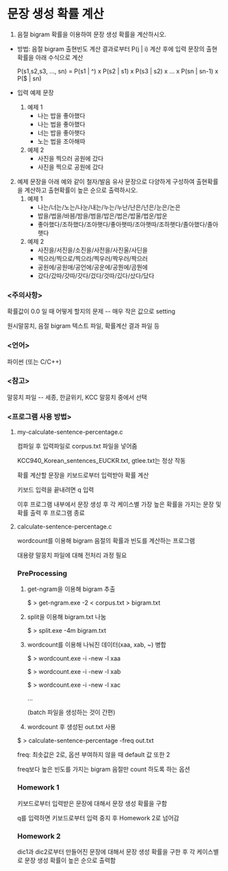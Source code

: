 # 문장 생성 확률 계산

 1. 음절 bigram 확률을 이용하여 문장 생성 확률을 계산하시오.
  
  - 방법: 음절 bigram 출현빈도 계산 결과로부터 P(j | i) 계산 후에 입력 문장의 출현 확률을 아래 수식으로 계산

    P(s1,s2,s3, ..., sn) = P(s1 | ^) x P(s2 | s1) x P(s3 | s2) x ... x P(sn | sn-1) x P($ | sn)

  - 입력 예제 문장
    1. 예제 1
        - 나는 밥을 좋아했다
        - 나는 법을 좋아했다
        - 너는 밥을 좋아햇다
        - 노는 법을 조아해따
    2. 예제 2
        - 사진을 찍으러 공원에 갔다
        - 사진을 찍으로 공원에 갔다 
 
 2. 예제 문장을 아래 예와 같이 철자/발음 유사 문장으로 다양하게 구성하여 출현확률을 계산하고 출현확률이 높은 순으로 출력하시오.
    1. 예제 1
        - 나는/너는/노는/나눈/내는/누는/누난/난은/넌은/눈은/논은
        - 밥을/법을/바븜/밤을/범을/밥은/법은/밥울/법운/밥운
        - 좋아했다/조하했다/조아햇다/좋아햇따/조아햇따/조하햇다/졸아했다/졸아햇다
    2. 예제 2
        - 사진을/서진을/소진을/사전을/사진울/사딘을
        - 찍으러/찍으로/찍으라/찍우러/짝우러/짝으러
        - 공원에/공원애/공언에/공운에/공뭔에/곰뭔에
        - 갔다/갔따/갓따/갓다/겄다/것따/깄다/샀다/닸다

### <주의사항>
확률값이 0.0 일 때 어떻게 할지의 문제 -- 매우 작은 값으로 setting

원시말뭉치, 음절 bigram 텍스트 파일, 확률계산 결과 파일 등

### <언어>
파이썬 (또는 C/C++)

### <참고>
말뭉치 파일 -- 세종, 한글위키, KCC 말뭉치 중에서 선택

### <프로그램 사용 방법>
1. my-calculate-sentence-percentage.c
   
    컴파일 후 입력파일로 corpus.txt 파일을 넣어줌

    KCC940_Korean_sentences_EUCKR.txt, gtlee.txt는 정상 작동

    확률 계산할 문장을 키보드로부터 입력받아 확률 계산

    키보드 입력을 끝내려면 q 입력

    이후 프로그램 내부에서 문장 생성 후 각 케이스별 가장 높은 확률을 가지는 문장 및 확률 출력 후 프로그램 종료

2. calculate-sentence-percentage.c
    
    wordcount를 이용해 bigram 음절의 확률과 빈도를 계산하는 프로그램

    대용량 말뭉치 파일에 대해 전처리 과정 필요

    ### PreProcessing

      1. get-ngram을 이용해 bigram 추출

          $ > get-ngram.exe -2 < corpus.txt > bigram.txt

      2. split을 이용해 bigram.txt 나눔

          $ > split.exe -4m bigram.txt

      3. wordcount를 이용해 나눠진 데이터(xaa, xab, ~) 병합

          $ > wordcount.exe -i -new -l xaa

          $ > wordcount.exe -i -new -l xab

          $ > wordcount.exe -i -new -l xac

          ...

          (batch 파일을 생성하는 것이 간편)
      
      4. wordcount 후 생성된 out.txt 사용

    $ > calculate-sentence-percentage -freq out.txt

    freq: 최솟값은 2로, 옵션 부여하지 않을 때 default 값 또한 2

    freq보다 높은 빈도를 가지는 bigram 음절만 count 하도록 하는 옵션

    ### Homework 1

    키보드로부터 입력받은 문장에 대해서 문장 생성 확률을 구함

    q를 입력하면 키보드로부터 입력 중지 후 Homework 2로 넘어감

    ### Homework 2

    dic1과 dic2로부터 만들어진 문장에 대해서 문장 생성 확률을 구한 후 각 케이스별로 문장 생성 확률이 높은 순으로 출력함
    